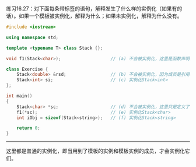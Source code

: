 练习16.27：对下面每条带标签的语句，解释发生了什么样的实例化（如果有的话）。如果一个模板被实例化，解释为什么；如果未实例化，解释为什么没有。

```c++
#include <iostream>

using namespace std;

template <typename T> class Stack {};

void f1(Stack<char>);					// (a) 不会被实例化，这里是函数声明，没有用到模板的实例

class Exercise {
	Stack<double> &rsd;					// (b) 不会被实例化，因为成员是引用
	Stack<int> si;						// (c) 实例化Stack<int>
};

int main()
{
	Stack<char> *sc;					// (d) 不会被实例化，这里只是定义了一个指针类型
	f1(*sc);							// (e) 实例化Stack<char>
	int iObj = sizeof(Stack<string>);	// (f) 实例化Stack<string>

	return 0;
}
```

---

这里都是普通的实例化，即当用到了模板的实例和模板实例的成员，才会实例化它们。
